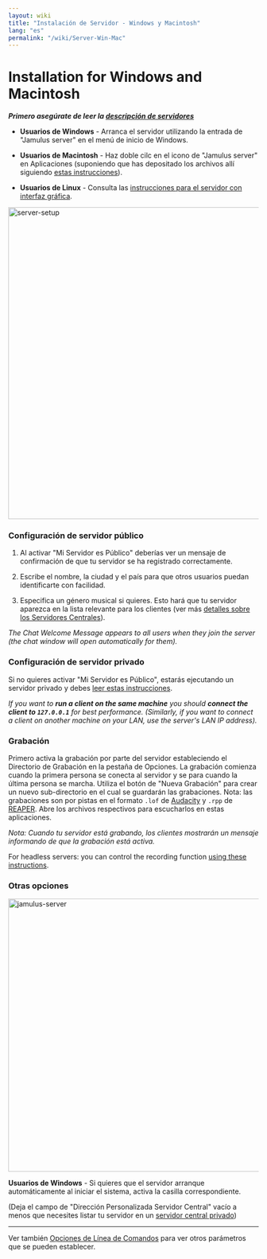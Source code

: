```yaml
---
layout: wiki
title: "Instalación de Servidor - Windows y Macintosh"
lang: "es"
permalink: "/wiki/Server-Win-Mac"
---
```


# Installation for Windows and Macintosh


**_Primero asegúrate de leer la [descripción de servidores](Running-a-Server)_**

* **Usuarios de Windows** - Arranca el servidor utilizando la entrada de "Jamulus server" en el menú de inicio de Windows.

* **Usuarios de Macintosh** - Haz doble cilc en el icono de "Jamulus server" en Aplicaciones (suponiendo que has depositado los archivos allí siguiendo [estas instrucciones](Installation-for-Macintosh)).

* **Usuarios de Linux** - Consulta las [instrucciones para el servidor con interfaz gráfica](Server-Linux#running-a-server-with-the-gui).

<img width="627" alt="server-setup" src="https://user-images.githubusercontent.com/4561747/87871031-19ed7280-c9a5-11ea-9104-6234a227ed62.png">

### Configuración de servidor público

1. Al activar "Mi Servidor es Público" deberías ver un mensaje de confirmación de que tu servidor se ha registrado correctamente.

1. Escribe el nombre, la ciudad y el país para que otros usuarios puedan identificarte con facilidad.

1. Especifica un género musical si quieres. Esto hará que tu servidor aparezca en la lista relevante para los clientes (ver más [detalles sobre los Servidores Centrales](Central-Servers)).

_The Chat Welcome Message appears to all users when they join the server (the chat window will open automatically for them)._

### Configuración de servidor privado

Si no quieres activar "Mi Servidor es Público", estarás ejecutando un servidor privado y debes [leer estas instrucciones](Running-a-Private-Server).

_If you want to **run a client on the same machine** you should **connect the client to `127.0.0.1`** for best performance. (Similarly, if you want to connect a client on another machine on your LAN, use the server's LAN IP address)._

### Grabación

Primero activa la grabación por parte del servidor estableciendo el Directorio de Grabación en la pestaña de Opciones. La grabación comienza cuando la primera persona se conecta al servidor y se para cuando la última persona se marcha. Utiliza el botón de "Nueva Grabación" para crear un nuevo sub-directorio en el cual se guardarán las grabaciones. Nota: las grabaciones son por pistas en el formato `.lof` de [Audacity](https://www.audacityteam.org/) y `.rpp` de [REAPER](https://en.wikipedia.org/wiki/REAPER). Abre los archivos respectivos para escucharlos en estas aplicaciones.

_Nota: Cuando tu servidor está grabando, los clientes mostrarán un mensaje informando de que la grabación está activa._

For headless servers: you can control the recording function [using these instructions](Server-Linux#controlling-recordings).


### Otras opciones

<img width="549" alt="jamulus-server" src="https://user-images.githubusercontent.com/4561747/95724775-accd3e80-0c6e-11eb-90ba-7131e9c15316.png">

**Usuarios de Windows** - Si quieres que el servidor arranque automáticamente al iniciar el sistema, activa la casilla correspondiente.

(Deja el campo de "Dirección Personalizada Servidor Central" vacío a menos que necesites listar tu servidor en un [servidor central privado](Choosing-a-Server-Type#3-central))





***

Ver también [Opciones de Línea de Comandos](Command-Line-Options) para ver otros parámetros que se pueden establecer.
